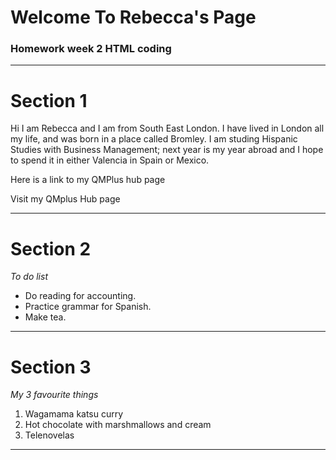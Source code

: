 <h1>Welcome To Rebecca's Page</h1>
<h3>Homework week 2 HTML coding</h3>

<hr>
<h1>Section 1</h1>
<p>Hi I am Rebecca and I am from South East London. I have lived in London all my life, and was born in a place called Bromley. I am studing Hispanic Studies with Business Management; next year is my year abroad and I hope to spend it in either Valencia in Spain or Mexico.</p>
<p>Here is a link to my QMPlus hub page</p>
<ahref=https://hub.qmplus.qmul.ac.uk>Visit my QMplus Hub page</a>
<hr>
<h1>Section 2</h1>
<p> <em>To do list</em> </p>
<ul>
  <li>Do reading for accounting.</li>
  <li>Practice grammar for Spanish.</li>
  <li>Make tea.</li>
  </ul>
  <hr>
  <h1>Section 3</h1>
  <p> <em>My 3 favourite things</em> </p>
  <ol>
  <li>Wagamama katsu curry</li>
  <li>Hot chocolate with marshmallows and cream</li>
  <li>Telenovelas</li>
  </ol>
  <hr>
